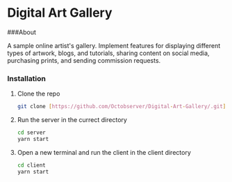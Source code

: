 # Digital Art Gallery

###About

A sample online artist's gallery. Implement features for displaying different types of artwork, blogs, and tutorials, sharing content on social media, purchasing prints, and sending commission requests.

### Installation

1. Clone the repo
   ```sh
   git clone [https://github.com/Octobserver/Digital-Art-Gallery/.git]
   ```
2. Run the server in the currect directory
   ```sh
   cd server
   yarn start
   ```
3. Open a new terminal and run the client in the client directory
   ```sh
   cd client
   yarn start
   ```
